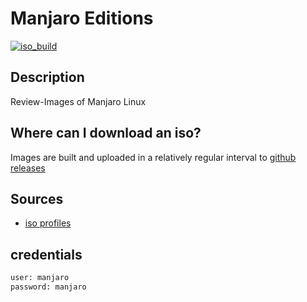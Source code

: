# Manjaro Editions

[![iso_build](https://github.com/manjaro/release-review/workflows/iso_build/badge.svg)](https://github.com/manjaro/release-review/actions)

## Description

Review-Images of Manjaro Linux

## Where can I download an iso?

Images are built and uploaded in a relatively regular interval to [github releases](https://github.com/manjaro/release-review/releases)

## Sources

- [iso profiles](https://gitlab.manjaro.org/profiles-and-settings/iso-profiles)

## credentials

```sh
user: manjaro
password: manjaro
```
